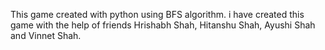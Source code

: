 This game created with python using BFS algorithm. i have created this game with the help of friends Hrishabh Shah, Hitanshu Shah, Ayushi Shah and Vinnet Shah.

